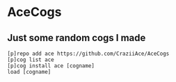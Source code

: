 # AceCogs
<h2>Just some random cogs I made</h2>
<code>[p]repo add ace https://github.com/CraziiAce/AceCogs</code><br>
<code>[p]cog list ace</code><br>
<code>[p]cog install ace [cogname]</code><br>
<code>load [cogname]</code><br>
